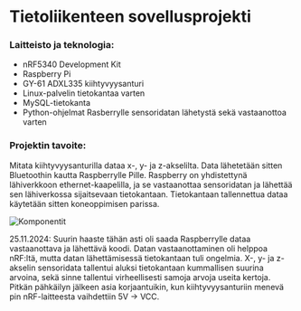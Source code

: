 # Tietoliikenteen sovellusprojekti

### Laitteisto ja teknologia:
- nRF5340 Development Kit
- Raspberry Pi
- GY-61 ADXL335 kiihtyvyysanturi
- Linux-palvelin tietokantaa varten
- MySQL-tietokanta
- Python-ohjelmat Rasberrylle sensoridatan lähetystä sekä vastaanottoa varten

### Projektin tavoite:
Mitata kiihtyvyysanturilla dataa x-, y- ja z-akselilta. Data lähetetään sitten Bluetoothin kautta Raspberrylle Pille. Raspberry on yhdistettynä lähiverkkoon ethernet-kaapelilla, ja se vastaanottaa sensoridatan ja lähettää sen lähiverkossa sijaitsevaan tietokantaan. Tietokantaan tallennettua dataa käytetään sitten koneoppimisen parissa.


![Komponentit](https://github.com/user-attachments/assets/56c4bbcd-2feb-4b4c-8b8e-515688ba0762)


25.11.2024:
Suurin haaste tähän asti oli saada Raspberrylle dataa vastaanottava ja lähettävä koodi. Datan vastaanottaminen oli helppoa nRF:ltä, mutta datan lähettämisessä tietokantaan tuli ongelmia. X-, y- ja z-akselin sensoridata tallentui aluksi tietokantaan kummallisen suurina arvoina, sekä sinne tallentui virheellisesti samoja arvoja useita kertoja. Pitkän pähkäilyn jälkeen asia korjaantuikin, kun kiihtyvyysanturiin menevä pin nRF-laitteesta vaihdettiin 5V -> VCC.


